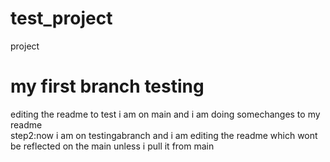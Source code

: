 # test_project
project
# my first branch testing 
editing the readme to test
i am on main and i am doing somechanges to my readme </br>
step2:now i am on testingabranch and i am editing the readme which wont be reflected on the main unless i pull it from main </br>
